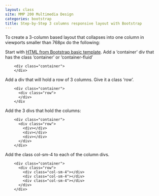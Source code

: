 ```yaml
---
layout: class
site: MMP 200 Multimedia Design
categories: bootstrap
title: Step-by-Step 3 columns responsive layout with Bootstrap
---
```

To create a 3-column based layout that collapses into one column in viewports smaller than 768px do the following:

Start with [HTML from Bootstrap basic template](https://getbootstrap.com/docs/3.3/getting-started/#template).
Add a ‘container’ div that has the class ‘container’ or ‘container-fluid’

        <div class="container">
        </div>

Add a div that will hold a row of 3 columns. Give it a class ‘row’.

        <div class="container">
          <div class="row">
          </div>
        </div
        
Add the 3 divs that hold the columns:

        <div class="container">
          <div class="row">
            <div></div>
            <div></div>
            <div></div>
          </div>
        </div>

Add the class col-sm-4 to each of the column divs.

        <div class="container">
          <div class="row">
            <div class="col-sm-4"></div>
            <div class="col-sm-4"></div>
            <div class="col-sm-4"></div>
          </div>
        </div>
